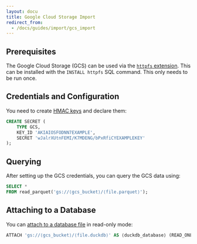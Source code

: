 ```yaml
---
layout: docu
title: Google Cloud Storage Import
redirect_from:
  - /docs/guides/import/gcs_import
---
```


## Prerequisites

The Google Cloud Storage (GCS) can be used via the [`httpfs` extension](../../extensions/httpfs).
This can be installed with the `INSTALL httpfs` SQL command. This only needs to be run once.

## Credentials and Configuration

You need to create [HMAC keys](https://console.cloud.google.com/storage/settings;tab=interoperability) and declare them:

```sql
CREATE SECRET (
    TYPE GCS,
    KEY_ID 'AKIAIOSFODNN7EXAMPLE',
    SECRET 'wJalrXUtnFEMI/K7MDENG/bPxRfiCYEXAMPLEKEY'
);
```

## Querying

After setting up the GCS credentials, you can query the GCS data using:

```sql
SELECT *
FROM read_parquet('gs://⟨gcs_bucket⟩/⟨file.parquet⟩');
```

## Attaching to a Database

You can [attach to a database file](duckdb_over_https_or_s3) in read-only mode:

```sql
ATTACH 'gs://⟨gcs_bucket⟩/⟨file.duckdb⟩' AS ⟨duckdb_database⟩ (READ_ONLY);
```

